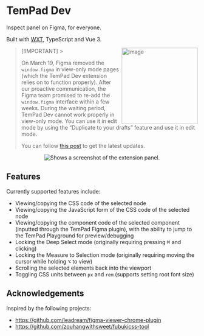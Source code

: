 # TemPad Dev

Inspect panel on Figma, for everyone.

Built with [WXT](https://wxt.dev/), TypeScript and Vue 3.

> [!IMPORTANT] > <img height="200" alt="image" align="right" src="https://github.com/ecomfe/tempad-dev/assets/1726061/ac185c15-b7b1-4deb-984b-45027a84650c">
>
> On March 19, Figma removed the `window.figma` in view-only mode pages (which the TemPad Dev extension relies on to function properly). After our proactive communication, the Figma team promised to re-add the `window.figma` interface within a few weeks. During the waiting period, TemPad Dev cannot work properly in view-only mode. You can use it in edit mode by using the “Duplicate to your drafts” feature and use it in edit mode.
>
> You can follow [this post](https://forum.figma.com/t/figma-removed-window-figma-on-view-only-pages-today/67292) to get the latest updates.

<p align="center">
  <picture>
    <source media="(prefers-color-scheme: dark)" srcset="assets/dark.png 2x">
    <source media="(prefers-color-scheme: light)" srcset="assets/light.png 2x">
    <img alt="Shows a screenshot of the extension panel." src="assets/light.png">
  </picture>
</p>

## Features

Currently supported features include:

- Viewing/copying the CSS code of the selected node
- Viewing/copying the JavaScript form of the CSS code of the selected node
- Viewing/copying the component code of the selected component (inputted through the TemPad Figma plugin), with the ability to jump to the TemPad Playground for preview/debugging
- Locking the Deep Select mode (originally requiring pressing <kbd>⌘</kbd> and clicking)
- Locking the Measure to Selection mode (originally requiring moving the cursor while holding <kbd>⌥</kbd> to view)
- Scrolling the selected elements back into the viewport
- Toggling CSS units between `px` and `rem` (supports setting root font size)

## Acknowledgements

Inspired by the following projects:

- https://github.com/leadream/figma-viewer-chrome-plugin
- https://github.com/zouhangwithsweet/fubukicss-tool
